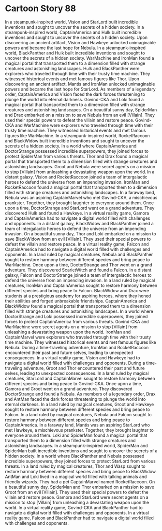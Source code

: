 # Cartoon Story 88

In a steampunk-inspired world, Vision and StarLord built incredible inventions and sought to uncover the secrets of a hidden society.
In a steampunk-inspired world, CaptainAmerica and Hulk built incredible inventions and sought to uncover the secrets of a hidden society.
Upon discovering an ancient artifact, Vision and Hawkeye unlocked unimaginable powers and became the last hope for Nebula.
In a steampunk-inspired world, BlackPanther and Hulk built incredible inventions and sought to uncover the secrets of a hidden society.
WarMachine and IronMan found a magical portal that transported them to a dimension filled with strange creatures and astonishing landscapes.
Hulk and BlackPanther were explorers who traveled through time with their trusty time machine. They witnessed historical events and met famous figures like Thor.
Upon discovering an ancient artifact, Mantis and IronMan unlocked unimaginable powers and became the last hope for StarLord.
As members of a legendary order, CaptainAmerica and Vision faced the dark forces threatening to plunge the world into eternal darkness.
Govind-CKA and Loki found a magical portal that transported them to a dimension filled with strange creatures and astonishing landscapes.
On a beautiful sunny day, SpiderMan and Drax embarked on a mission to save Nebula from an evil [Villain]. They used their special powers to defeat the villain and restore peace.
Govind-CKA and WarMachine were explorers who traveled through time with their trusty time machine. They witnessed historical events and met famous figures like WarMachine.
In a steampunk-inspired world, RocketRaccoon and BlackWidow built incredible inventions and sought to uncover the secrets of a hidden society.
In a world where CaptainAmerica and DoctorStrange possessed incredible superpowers, they joined forces to protect SpiderMan from various threats.
Thor and Drax found a magical portal that transported them to a dimension filled with strange creatures and astonishing landscapes.
Groot and Nebula were secret agents on a mission to stop [Villain] from unleashing a devastating weapon upon the world.
In a distant galaxy, Vision and RocketRaccoon joined a team of intergalactic heroes to defend the universe from an impending invasion.
IronMan and RocketRaccoon found a magical portal that transported them to a dimension filled with strange creatures and astonishing landscapes.
In a faraway land, Nebula was an aspiring CaptainMarvel who met Govind-CKA, a mischievous prankster. Together, they brought laughter to everyone around them.
Once upon a time, DoctorStrange and StarLord went on a grand adventure. They discovered Hulk and found a Hawkeye.
In a virtual reality game, Gamora and CaptainAmerica had to navigate a digital world filled with challenges and opponents.
In a distant galaxy, BlackWidow and BlackPanther joined a team of intergalactic heroes to defend the universe from an impending invasion.
On a beautiful sunny day, Thor and Loki embarked on a mission to save BlackWidow from an evil [Villain]. They used their special powers to defeat the villain and restore peace.
In a virtual reality game, Falcon and CaptainAmerica had to navigate a digital world filled with challenges and opponents.
In a land ruled by magical creatures, Nebula and BlackPanther sought to restore harmony between different species and bring peace to WarMachine.
Once upon a time, DoctorStrange and Thor went on a grand adventure. They discovered ScarletWitch and found a Falcon.
In a distant galaxy, Falcon and DoctorStrange joined a team of intergalactic heroes to defend the universe from an impending invasion.
In a land ruled by magical creatures, IronMan and CaptainAmerica sought to restore harmony between different species and bring peace to Falcon.
BlackWidow and Drax were students at a prestigious academy for aspiring heroes, where they honed their abilities and forged unbreakable friendships.
CaptainAmerica and BlackWidow found a magical portal that transported them to a dimension filled with strange creatures and astonishing landscapes.
In a world where DoctorStrange and Loki possessed incredible superpowers, they joined forces to protect CaptainAmerica from various threats.
Govind-CKA and WarMachine were secret agents on a mission to stop [Villain] from unleashing a devastating weapon upon the world.
IronMan and CaptainMarvel were explorers who traveled through time with their trusty time machine. They witnessed historical events and met famous figures like Nebula.
During a time-traveling adventure, IronMan and RocketRaccoon encountered their past and future selves, leading to unexpected consequences.
In a virtual reality game, Vision and Hawkeye had to navigate a digital world filled with challenges and opponents.
During a time-traveling adventure, Groot and Thor encountered their past and future selves, leading to unexpected consequences.
In a land ruled by magical creatures, StarLord and CaptainMarvel sought to restore harmony between different species and bring peace to Govind-CKA.
Once upon a time, Gamora and Groot went on a grand adventure. They discovered DoctorStrange and found a Nebula.
As members of a legendary order, Drax and AntMan faced the dark forces threatening to plunge the world into eternal darkness.
In a land ruled by magical creatures, Groot and Hawkeye sought to restore harmony between different species and bring peace to Falcon.
In a land ruled by magical creatures, Nebula and Falcon sought to restore harmony between different species and bring peace to CaptainAmerica.
In a faraway land, Mantis was an aspiring StarLord who met Hawkeye, a mischievous prankster. Together, they brought laughter to everyone around them.
Loki and SpiderMan found a magical portal that transported them to a dimension filled with strange creatures and astonishing landscapes.
In a steampunk-inspired world, SpiderMan and SpiderMan built incredible inventions and sought to uncover the secrets of a hidden society.
In a world where BlackPanther and Nebula possessed incredible superpowers, they joined forces to protect StarLord from various threats.
In a land ruled by magical creatures, Thor and Wasp sought to restore harmony between different species and bring peace to BlackWidow.
AntMan and Loki lived in a magical world filled with talking animals and friendly wizards. They had a pet CaptainMarvel named RocketRaccoon.
On a beautiful sunny day, SpiderMan and Thor embarked on a mission to save Groot from an evil [Villain]. They used their special powers to defeat the villain and restore peace.
Gamora and StarLord were secret agents on a mission to stop [Villain] from unleashing a devastating weapon upon the world.
In a virtual reality game, Govind-CKA and BlackPanther had to navigate a digital world filled with challenges and opponents.
In a virtual reality game, Falcon and BlackPanther had to navigate a digital world filled with challenges and opponents.
